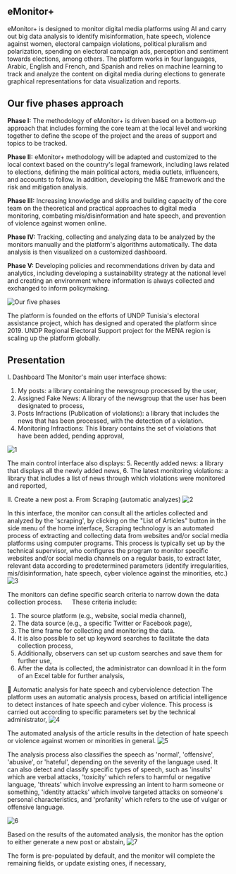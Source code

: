 ## **eMonitor+**
eMonitor+ is designed to monitor digital media platforms using AI and carry out big data analysis to identify misinformation, hate speech, violence against women, electoral campaign violations, political pluralism and polarization, spending on electoral campaign ads, perception and sentiment towards elections, among others. The platform works in four languages, Arabic, English and French, and Spanish and relies on machine learning to track and analyze the content on digital media during elections to generate graphical representations for data visualization and reports.

## **Our five phases approach**
<B>Phase I:</B> The methodology of eMonitor+ is driven based on a bottom-up approach that includes forming the core team at the local level and working together to define the scope of the project and the areas of support and topics to be tracked.
 

<B>Phase II:</B> eMonitor+ methodology will be adapted and customized to the local context based on the country's legal framework, including laws related to elections, defining the main political actors, media outlets, influencers, and accounts to follow. In addition, developing the M&E framework and the risk and mitigation analysis.
 

<B>Phase III:</B> Increasing knowledge and skills and building capacity of the core team on the theoretical and practical approaches to digital media monitoring, combating mis/disinformation and hate speech, and prevention of violence against women online.
 

<B>Phase IV:</B> Tracking, collecting and analyzing data to be analyzed by the monitors manually and the platform's algorithms automatically. The data analysis is then visualized on a customized dashboard.
 

<B>Phase V:</B> Developing policies and recommendations driven by data and analytics, including developing a sustainability strategy at the national level and creating an environment where information is always collected and exchanged to inform policymaking.

![Our five phases](https://github.com/MxNaruto/eMonitor-Plus/blob/master/images/5_phase.png)


The platform is founded on the efforts of UNDP Tunisia's electoral assistance project, which has designed and operated the platform since 2019. UNDP Regional Electoral Support project for the MENA region is scaling up the platform globally.   

## **Presentation**

I.	Dashboard 
The Monitor's main user interface shows:
1.	My posts: a library containing the newsgroup processed by the user,
2.	Assigned Fake News: A library of the newsgroup that the user has been designated to process,
3.	Posts Infractions (Publication of violations): a library that includes the news that has been processed, with the detection of a violation.
4.	Monitoring Infractions: This library contains the set of violations that have been added, pending approval,

![1](https://github.com/MxNaruto/eMonitor-Plus/blob/master/images/1.png)


The main control interface also displays:
5.	Recently added news: a library that displays all the newly added news,
6.	The latest monitoring violations: a library that includes a list of news through which violations were monitored and reported,




II.	Create a new post
a.	From Scraping (automatic analyzes)
![2](https://github.com/MxNaruto/eMonitor-Plus/blob/master/images/2.png)

In this interface, the monitor can consult all the articles collected and analyzed by the 'scraping', by clicking on the "List of Articles" button in the side menu of the home interface,
Scraping technology is an automated process of extracting and collecting data from websites and/or social media platforms using computer programs. This process is typically set up by the technical supervisor, who configures the program to monitor specific websites and/or social media channels on a regular basis, to extract later, relevant data according to predetermined parameters (identify irregularities, mis/disinformation, hate speech, cyber violence against the minorities, etc.)
![3](https://github.com/MxNaruto/eMonitor-Plus/blob/master/images/3.png)  

The monitors can define specific search criteria to narrow down the data collection process. 
 
These criteria include: 
1.	The source platform (e.g., website, social media channel), 
2.	The data source (e.g., a specific Twitter or Facebook page), 
3.	The time frame for collecting and monitoring the data. 
4.	It is also possible to set up keyword searches to facilitate the data collection process,
5.	Additionally, observers can set up custom searches and save them for further use,
6.	After the data is collected, the administrator can download it in the form of an Excel table for further analysis,

	Automatic analysis for hate speech and cyberviolence detection
The platform uses an automatic analysis process, based on artificial intelligence to detect instances of hate speech and cyber violence. This process is carried out according to specific parameters set by the technical administrator,
![4](https://github.com/MxNaruto/eMonitor-Plus/blob/master/images/4.png) 

The automated analysis of the article results in the detection of hate speech or violence against women or minorities in general.
![5](https://github.com/MxNaruto/eMonitor-Plus/blob/master/images/5.png) 
 
 
 
The analysis process also classifies the speech as 'normal', 'offensive', 'abusive', or 'hateful', depending on the severity of the language used. 
It can also detect and classify specific types of speech, such as 'insults' which are verbal attacks, 'toxicity' which refers to harmful or negative language, 'threats' which involve expressing an intent to harm someone or something, 'identity attacks' which involve targeted attacks on someone's personal characteristics, and 'profanity' which refers to the use of vulgar or offensive language.
 
![6](https://github.com/MxNaruto/eMonitor-Plus/blob/master/images/6.png)
 
Based on the results of the automated analysis, the monitor has the option to either generate a new post or abstain,
![7](https://github.com/MxNaruto/eMonitor-Plus/blob/master/images/7.png) 

The form is pre-populated by default, and the monitor will complete the remaining fields, or update existing ones, if necessary,
